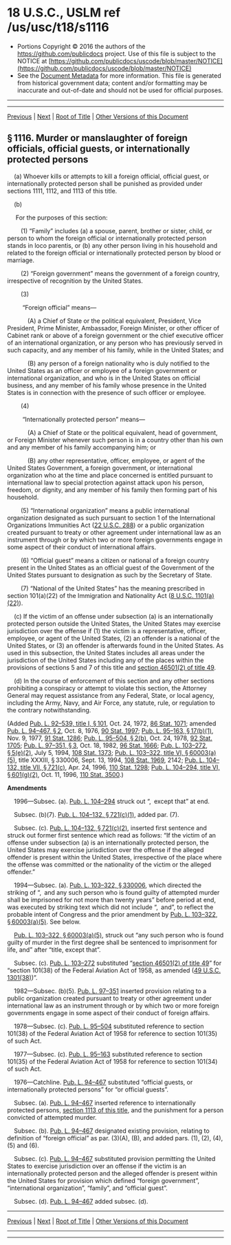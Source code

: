 ---
---

# 18 U.S.C., USLM ref /us/usc/t18/s1116

* Portions Copyright © 2016 the authors of the https://github.com/publicdocs project.
  Use of this file is subject to the NOTICE at [https://github.com/publicdocs/uscode/blob/master/NOTICE](https://github.com/publicdocs/uscode/blob/master/NOTICE)
* See the [Document Metadata](././../../../../..//README.md) for more information.
  This file is generated from historical government data; content and/or formatting may be inaccurate and out-of-date and should not be used for official purposes.

----------
----------

[Previous](./../../../../..//us/usc/t18/ptI/ch51/m__us_usc_t18_s1115.md) | [Next](./../../../../..//us/usc/t18/ptI/ch51/m__us_usc_t18_s1117.md) | [Root of Title](./../../../../../) | [Other Versions of this Document](https://publicdocs.github.io/go/links?ns=uslm&ref=%2Fus%2Fusc%2Ft18%2Fs1116)

## § 1116. Murder or manslaughter of foreign officials, official guests, or internationally protected persons

    (a) Whoever kills or attempts to kill a foreign official, official guest, or internationally protected person shall be punished as provided under sections 1111, 1112, and 1113 of this title.

    (b)

     For the purposes of this section:

        (1) “Family” includes (a) a spouse, parent, brother or sister, child, or person to whom the foreign official or internationally protected person stands in loco parentis, or (b) any other person living in his household and related to the foreign official or internationally protected person by blood or marriage.

        (2) “Foreign government” means the government of a foreign country, irrespective of recognition by the United States.

        (3)

         “Foreign official” means—

            (A) a Chief of State or the political equivalent, President, Vice President, Prime Minister, Ambassador, Foreign Minister, or other officer of Cabinet rank or above of a foreign government or the chief executive officer of an international organization, or any person who has previously served in such capacity, and any member of his family, while in the United States; and

            (B) any person of a foreign nationality who is duly notified to the United States as an officer or employee of a foreign government or international organization, and who is in the United States on official business, and any member of his family whose presence in the United States is in connection with the presence of such officer or employee.

        (4)

         “Internationally protected person” means—

            (A) a Chief of State or the political equivalent, head of government, or Foreign Minister whenever such person is in a country other than his own and any member of his family accompanying him; or

            (B) any other representative, officer, employee, or agent of the United States Government, a foreign government, or international organization who at the time and place concerned is entitled pursuant to international law to special protection against attack upon his person, freedom, or dignity, and any member of his family then forming part of his household.

        (5) “International organization” means a public international organization designated as such pursuant to section 1 of the International Organizations Immunities Act ([22 U.S.C. 288][/us/usc/t22/s288]) or a public organization created pursuant to treaty or other agreement under international law as an instrument through or by which two or more foreign governments engage in some aspect of their conduct of international affairs.

        (6) “Official guest” means a citizen or national of a foreign country present in the United States as an official guest of the Government of the United States pursuant to designation as such by the Secretary of State.

        (7) “National of the United States” has the meaning prescribed in section 101(a)(22) of the Immigration and Nationality Act ([8 U.S.C. 1101(a)(22)][/us/usc/t8/s1101/a/22]).

    (c) If the victim of an offense under subsection (a) is an internationally protected person outside the United States, the United States may exercise jurisdiction over the offense if (1) the victim is a representative, officer, employee, or agent of the United States, (2) an offender is a national of the United States, or (3) an offender is afterwards found in the United States. As used in this subsection, the United States includes all areas under the jurisdiction of the United States including any of the places within the provisions of sections 5 and 7 of this title and [section 46501(2) of title 49][/us/usc/t49/s46501/2].

    (d) In the course of enforcement of this section and any other sections prohibiting a conspiracy or attempt to violate this section, the Attorney General may request assistance from any Federal, State, or local agency, including the Army, Navy, and Air Force, any statute, rule, or regulation to the contrary notwithstanding.

(Added [Pub. L. 92–539, title I, § 101][/us/pl/92/539/s101], Oct. 24, 1972, [86 Stat. 1071][/us/stat/86/1071]; amended [Pub. L. 94–467, § 2][/us/pl/94/467/s2], Oct. 8, 1976, [90 Stat. 1997][/us/stat/90/1997]; [Pub. L. 95–163, § 17(b)(1)][/us/pl/95/163/s17/b/1], Nov. 9, 1977, [91 Stat. 1286][/us/stat/91/1286]; [Pub. L. 95–504, § 2(b)][/us/pl/95/504/s2/b], Oct. 24, 1978, [92 Stat. 1705][/us/stat/92/1705]; [Pub. L. 97–351, § 3][/us/pl/97/351/s3], Oct. 18, 1982, [96 Stat. 1666][/us/stat/96/1666]; [Pub. L. 103–272, § 5(e)(2)][/us/pl/103/272/s5/e/2], July 5, 1994, [108 Stat. 1373][/us/stat/108/1373]; [Pub. L. 103–322, title VI, § 60003(a)(5)][/us/pl/103/322/s60003/a/5], title XXXIII, § 330006, Sept. 13, 1994, [108 Stat. 1969][/us/stat/108/1969], 2142; [Pub. L. 104–132, title VII, § 721(c)][/us/pl/104/132/s721/c], Apr. 24, 1996, [110 Stat. 1298][/us/stat/110/1298]; [Pub. L. 104–294, title VI, § 601(g)(2)][/us/pl/104/294/s601/g/2], Oct. 11, 1996, [110 Stat. 3500][/us/stat/110/3500].)

 __Amendments__ 

    1996—Subsec. (a). [Pub. L. 104–294][/us/pl/104/294] struck out “, except that” at end.

    Subsec. (b)(7). [Pub. L. 104–132, § 721(c)(1)][/us/pl/104/132/s721/c/1], added par. (7).

    Subsec. (c). [Pub. L. 104–132, § 721(c)(2)][/us/pl/104/132/s721/c/2], inserted first sentence and struck out former first sentence which read as follows: “If the victim of an offense under subsection (a) is an internationally protected person, the United States may exercise jurisdiction over the offense if the alleged offender is present within the United States, irrespective of the place where the offense was committed or the nationality of the victim or the alleged offender.”

    1994—Subsec. (a). [Pub. L. 103–322, § 330006][/us/pl/103/322/s330006], which directed the striking of “, and any such person who is found guilty of attempted murder shall be imprisoned for not more than twenty years” before period at end, was executed by striking text which did not include “, and”, to reflect the probable intent of Congress and the prior amendment by [Pub. L. 103–322, § 60003(a)(5)][/us/pl/103/322/s60003/a/5]. See below.

    [Pub. L. 103–322, § 60003(a)(5)][/us/pl/103/322/s60003/a/5], struck out “any such person who is found guilty of murder in the first degree shall be sentenced to imprisonment for life, and” after “title, except that”.

    Subsec. (c). [Pub. L. 103–272][/us/pl/103/272] substituted “[section 46501(2) of title 49][/us/usc/t49/s46501/2]” for “section 101(38) of the Federal Aviation Act of 1958, as amended ([49 U.S.C. 1301(38)][/us/usc/t49/s1301/38])”.

    1982—Subsec. (b)(5). [Pub. L. 97–351][/us/pl/97/351] inserted provision relating to a public organization created pursuant to treaty or other agreement under international law as an instrument through or by which two or more foreign governments engage in some aspect of their conduct of foreign affairs.

    1978—Subsec. (c). [Pub. L. 95–504][/us/pl/95/504] substituted reference to section 101(38) of the Federal Aviation Act of 1958 for reference to section 101(35) of such Act.

    1977—Subsec. (c). [Pub. L. 95–163][/us/pl/95/163] substituted reference to section 101(35) of the Federal Aviation Act of 1958 for reference to section 101(34) of such Act.

    1976—Catchline. [Pub. L. 94–467][/us/pl/94/467] substituted “official guests, or internationally protected persons” for “or official guests”.

    Subsec. (a). [Pub. L. 94–467][/us/pl/94/467] inserted reference to internationally protected persons, [section 1113 of this title][/us/usc/t18/s1113], and the punishment for a person convicted of attempted murder.

    Subsec. (b). [Pub. L. 94–467][/us/pl/94/467] designated existing provision, relating to definition of “foreign official” as par. (3)(A), (B), and added pars. (1), (2), (4), (5) and (6).

    Subsec. (c). [Pub. L. 94–467][/us/pl/94/467] substituted provision permitting the United States to exercise jurisdiction over an offense if the victim is an internationally protected person and the alleged offender is present within the United States for provision which defined “foreign government”, “international organization”, “family”, and “official guest”.

    Subsec. (d). [Pub. L. 94–467][/us/pl/94/467] added subsec. (d).

----------

[Previous](./../../../../..//us/usc/t18/ptI/ch51/m__us_usc_t18_s1115.md) | [Next](./../../../../..//us/usc/t18/ptI/ch51/m__us_usc_t18_s1117.md) | [Root of Title](./../../../../../) | [Other Versions of this Document](https://publicdocs.github.io/go/links?ns=uslm&ref=%2Fus%2Fusc%2Ft18%2Fs1116)

----------
----------

[/us/usc/t22/s288]: https://publicdocs.github.io/go/links?ns=uslm&ref=%2Fus%2Fusc%2Ft22%2Fs288
[/us/usc/t8/s1101/a/22]: https://publicdocs.github.io/go/links?ns=uslm&ref=%2Fus%2Fusc%2Ft8%2Fs1101%2Fa%2F22
[/us/usc/t49/s46501/2]: https://publicdocs.github.io/go/links?ns=uslm&ref=%2Fus%2Fusc%2Ft49%2Fs46501%2F2
[/us/pl/92/539/s101]: https://publicdocs.github.io/go/links?ns=uslm&ref=%2Fus%2Fpl%2F92%2F539%2Fs101
[/us/stat/86/1071]: https://publicdocs.github.io/go/links?ns=uslm&ref=%2Fus%2Fstat%2F86%2F1071
[/us/pl/94/467/s2]: https://publicdocs.github.io/go/links?ns=uslm&ref=%2Fus%2Fpl%2F94%2F467%2Fs2
[/us/stat/90/1997]: https://publicdocs.github.io/go/links?ns=uslm&ref=%2Fus%2Fstat%2F90%2F1997
[/us/pl/95/163/s17/b/1]: https://publicdocs.github.io/go/links?ns=uslm&ref=%2Fus%2Fpl%2F95%2F163%2Fs17%2Fb%2F1
[/us/stat/91/1286]: https://publicdocs.github.io/go/links?ns=uslm&ref=%2Fus%2Fstat%2F91%2F1286
[/us/pl/95/504/s2/b]: https://publicdocs.github.io/go/links?ns=uslm&ref=%2Fus%2Fpl%2F95%2F504%2Fs2%2Fb
[/us/stat/92/1705]: https://publicdocs.github.io/go/links?ns=uslm&ref=%2Fus%2Fstat%2F92%2F1705
[/us/pl/97/351/s3]: https://publicdocs.github.io/go/links?ns=uslm&ref=%2Fus%2Fpl%2F97%2F351%2Fs3
[/us/stat/96/1666]: https://publicdocs.github.io/go/links?ns=uslm&ref=%2Fus%2Fstat%2F96%2F1666
[/us/pl/103/272/s5/e/2]: https://publicdocs.github.io/go/links?ns=uslm&ref=%2Fus%2Fpl%2F103%2F272%2Fs5%2Fe%2F2
[/us/stat/108/1373]: https://publicdocs.github.io/go/links?ns=uslm&ref=%2Fus%2Fstat%2F108%2F1373
[/us/pl/103/322/s60003/a/5]: https://publicdocs.github.io/go/links?ns=uslm&ref=%2Fus%2Fpl%2F103%2F322%2Fs60003%2Fa%2F5
[/us/stat/108/1969]: https://publicdocs.github.io/go/links?ns=uslm&ref=%2Fus%2Fstat%2F108%2F1969
[/us/pl/104/132/s721/c]: https://publicdocs.github.io/go/links?ns=uslm&ref=%2Fus%2Fpl%2F104%2F132%2Fs721%2Fc
[/us/stat/110/1298]: https://publicdocs.github.io/go/links?ns=uslm&ref=%2Fus%2Fstat%2F110%2F1298
[/us/pl/104/294/s601/g/2]: https://publicdocs.github.io/go/links?ns=uslm&ref=%2Fus%2Fpl%2F104%2F294%2Fs601%2Fg%2F2
[/us/stat/110/3500]: https://publicdocs.github.io/go/links?ns=uslm&ref=%2Fus%2Fstat%2F110%2F3500
[/us/pl/104/294]: https://publicdocs.github.io/go/links?ns=uslm&ref=%2Fus%2Fpl%2F104%2F294
[/us/pl/104/132/s721/c/1]: https://publicdocs.github.io/go/links?ns=uslm&ref=%2Fus%2Fpl%2F104%2F132%2Fs721%2Fc%2F1
[/us/pl/104/132/s721/c/2]: https://publicdocs.github.io/go/links?ns=uslm&ref=%2Fus%2Fpl%2F104%2F132%2Fs721%2Fc%2F2
[/us/pl/103/322/s330006]: https://publicdocs.github.io/go/links?ns=uslm&ref=%2Fus%2Fpl%2F103%2F322%2Fs330006
[/us/pl/103/322/s60003/a/5]: https://publicdocs.github.io/go/links?ns=uslm&ref=%2Fus%2Fpl%2F103%2F322%2Fs60003%2Fa%2F5
[/us/pl/103/322/s60003/a/5]: https://publicdocs.github.io/go/links?ns=uslm&ref=%2Fus%2Fpl%2F103%2F322%2Fs60003%2Fa%2F5
[/us/pl/103/272]: https://publicdocs.github.io/go/links?ns=uslm&ref=%2Fus%2Fpl%2F103%2F272
[/us/usc/t49/s46501/2]: https://publicdocs.github.io/go/links?ns=uslm&ref=%2Fus%2Fusc%2Ft49%2Fs46501%2F2
[/us/usc/t49/s1301/38]: https://publicdocs.github.io/go/links?ns=uslm&ref=%2Fus%2Fusc%2Ft49%2Fs1301%2F38
[/us/pl/97/351]: https://publicdocs.github.io/go/links?ns=uslm&ref=%2Fus%2Fpl%2F97%2F351
[/us/pl/95/504]: https://publicdocs.github.io/go/links?ns=uslm&ref=%2Fus%2Fpl%2F95%2F504
[/us/pl/95/163]: https://publicdocs.github.io/go/links?ns=uslm&ref=%2Fus%2Fpl%2F95%2F163
[/us/pl/94/467]: https://publicdocs.github.io/go/links?ns=uslm&ref=%2Fus%2Fpl%2F94%2F467
[/us/pl/94/467]: https://publicdocs.github.io/go/links?ns=uslm&ref=%2Fus%2Fpl%2F94%2F467
[/us/usc/t18/s1113]: https://publicdocs.github.io/go/links?ns=uslm&ref=%2Fus%2Fusc%2Ft18%2Fs1113
[/us/pl/94/467]: https://publicdocs.github.io/go/links?ns=uslm&ref=%2Fus%2Fpl%2F94%2F467
[/us/pl/94/467]: https://publicdocs.github.io/go/links?ns=uslm&ref=%2Fus%2Fpl%2F94%2F467
[/us/pl/94/467]: https://publicdocs.github.io/go/links?ns=uslm&ref=%2Fus%2Fpl%2F94%2F467


